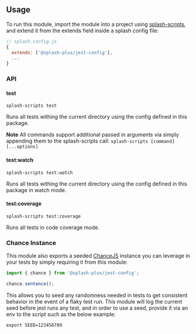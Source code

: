 ## Usage

To run this module, import the module into a project using [splash-scripts](https://github.com/bmpieretti/splash-scripts), and extend it from the extends field inside a splash config file:

``` js
// splash.config.js
{
  extends: ['@splash-plus/jest-config'],
  ...
}
```

### API

#### test
```
splash-scripts test
```

Runs all tests withing the current directory using the config defined in this package.

**Note** All commands support additional passed in arguments via simply appending them to the splash-scripts call: `splash-scripts [command] [...options]`

#### test:watch
```
splash-scripts test:watch
```

Runs all tests withing the current directory using the config defined in this package in watch mode.

#### test:coverage
```
splash-scripts test:coverage
```

Runs all tests in code coverage mode.

### Chance Instance
This module also exports a seeded [ChanceJS](https://chancejs.com/) instance you can leverage in your tests by simply requiring it from this module:
```js
import { chance } from '@splash-plus/jest-config';

chance.sentence();
```

This allows you to seed any randomness needed in tests to get consistent behavior in the event of a flaky test run. This module will log the current seed before jest runs any test, and in order to use a seed, provide it via an env to the script such as the below example:
```
export SEED=123456789
```

